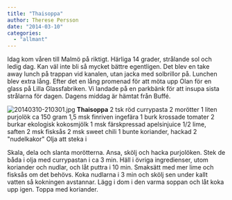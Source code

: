 ```yaml
---
title: "Thaisoppa"
author: Therese Persson
date: "2014-03-10"
categories: 
  - "allmant"
---
```


Idag kom våren till Malmö på riktigt. Härliga 14 grader, strålande sol och ledig dag. Kan väl inte bli så mycket bättre egentligen. Det blev en take away lunch på trappan vid kanalen, utan jacka med solbrillor på. Lunchen blev extra lång. Efter det en lång promenad för att möta upp Olan för en glass på Lilla Glassfabriken. Vi landade på en parkbänk för att insupa sista strålarna för dagen. Dagens middag är hämtat från Buffé.  
  
![20140310-210301.jpg](/static/img/20140310-210301.jpg)
**Thaisoppa** 2 tsk röd currypasta 2 morötter 1 liten purjolök ca 150 gram 1,5 msk finriven ingefära 1 burk krossade tomater 2 burkar ekologisk kokosmjölk 1 msk färskpressad apelsinjuice 1/2 lime, saften 2 msk fisksås 2 msk sweet chili 1 bunte koriander, hackad 2 "nudelkakor" Olja att steka i

Skala, dela och slanta morötterna. Ansa, skölj och hacka purjolöken. Stek de båda i olja med currypastan i ca 3 min. Häll i övriga ingredienser, utom koriander och nudlar, och låt puttra i 10 min. Smaksätt med mer lime och fisksås om det behövs. Koka nudlarna i 3 min och skölj sen under kallt vatten så kokningen avstannar. Lägg i dom i den varma soppan och låt koka upp igen. Toppa med koriander.
